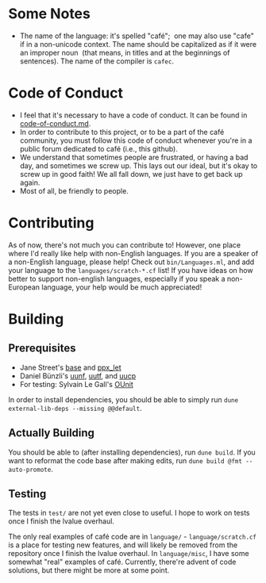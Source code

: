 Some Notes
===

* The name of the language: it's spelled "café";  one may also use
  "cafe" if in a non-unicode context. The name should be capitalized
  as if it were an improper noun  (that means, in titles and at the
  beginnings of sentences). The name of the compiler is `cafec`.

Code of Conduct
===

* I feel that it's necessary to have a code of conduct. It can be found in
  [code-of-conduct.md][coc].
* In order to contribute to this project, or to be a part of the café community,
  you must follow this code of conduct whenever you're in a public forum
  dedicated to café (i.e., this github).
* We understand that sometimes people are frustrated, or having a bad day, and
  sometimes we screw up. This lays out our ideal, but it's okay to screw up in
  good faith! We all fall down, we just have to get back up again.
* Most of all, be friendly to people.

Contributing
===

As of now, there's not much you can contribute to! However, one place
where I'd really like help with non-English languages. If you are a
speaker of a non-English language, please help! Check out
`bin/Languages.ml`, and add your language to the
`languages/scratch-*.cf` list! If you have ideas on how better to
support non-english languages, especially if you speak a non-European
language, your help would be much appreciated!

Building
===

Prerequisites
---

* Jane Street's [base] and [ppx_let]
* Daniel Bünzli's [uunf], [uutf], and [uucp]
* For testing: Sylvain Le Gall's [OUnit]

In order to install dependencies, you should be able to simply run
`dune external-lib-deps --missing @@default`.

Actually Building
---

You should be able to (after installing dependencies), run `dune build`.
If you want to reformat the code base after making edits, run
`dune build @fmt --auto-promote`.

Testing
---

The tests in `test/` are not yet even close to useful.
I hope to work on tests once I finish the lvalue overhaul.

The only real examples of café code are in `language/` -
`language/scratch.cf` is a place for testing new features, and will
likely be removed from the repository once I finish the lvalue overhaul.
In `language/misc`, I have some somewhat "real" examples of café.
Currently, there're advent of code solutions,
but there might be more at some point.

[coc]: https://github.com/ubsan/cafe/blob/master/code-of-conduct.md
[base]: https://github.com/janestreet/base
[ppx_let]: https://github.com/janestreet/ppx_let
[uunf]: http://erratique.ch/software/uunf
[uutf]: http://erratique.ch/software/uutf
[uucp]: http://erratique.ch/software/uucp
[OUnit]: http://ounit.forge.ocamlcore.org/

